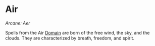 # Air

*Arcane: Aer*

Spells from the Air [Domain](Spell%20Domains.md) are born of the free wind, the sky, and the clouds. They are characterized by breath, freedom, and spirit.
